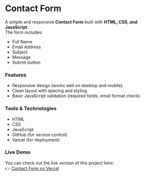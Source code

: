 # Contact Form

A simple and responsive **Contact Form** built with **HTML, CSS, and JavaScript**.  
The form includes:

- Full Name
- Email Address
- Subject
- Message
- Submit button

### Features

- Responsive design (works well on desktop and mobile).
- Clean layout with spacing and styling.
- Basic JavaScript validation (required fields, email format check).

### Tools & Technologies

- HTML
- CSS
- JavaScript
- GitHub (for version control)
- Vercel (for deployment)

### Live Demo

You can check out the live version of this project here:  
👉 [Contact Form on Vercel](https://contact-form-henna-seven.vercel.app/)
